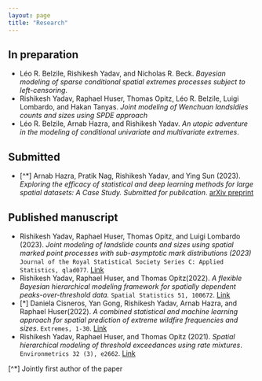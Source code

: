 ```yaml
--- 
layout: page
title: "Research"
---
```


## In preparation
- Léo R. Belzile, Rishikesh Yadav, and Nicholas R. Beck. *Bayesian modeling of sparse conditional spatial extremes processes subject to left-censoring*.
- Rishikesh Yadav, Raphael Huser, Thomas Opitz, Léo R. Belzile, Luigi Lombardo, and Hakan Tanyas. *Joint modeling of Wenchuan landsldies counts and sizes using SPDE approach*
- Léo R. Belzile, Arnab Hazra, and Rishikesh Yadav. *An utopic adventure in the modeling of conditional univariate and multivariate extremes*.


## Submitted 
- [^*] Arnab Hazra, Pratik Nag, Rishikesh Yadav, and Ying Sun (2023). *Exploring the efficacy of statistical and deep learning methods for large spatial datasets: A Case Study. Submitted for publication*. [arXiv preprint](arXiv:2308.05812)

## Published manuscript
 - Rishikesh Yadav, Raphael Huser, Thomas Opitz, and Luigi Lombardo (2023). *Joint modeling of landslide counts and sizes using spatial marked point processes with sub-asymptotic mark distributions (2023)* `Journal of the Royal Statistical Society Series C: Applied Statistics, qlad077`. [Link](https://doi.org/10.1093/jrsssc/qlad077)
- Rishikesh Yadav, Raphael Huser, and Thomas Opitz(2022). *A flexible Bayesian hierarchical modeling framework for spatially dependent peaks-over-threshold data.* `Spatial Statistics 51, 100672`. [Link](https://www.sciencedirect.com/science/article/pii/S2211675322000446)
- [*] Daniela Cisneros, Yan Gong, Rishikesh Yadav, Arnab Hazra, and Raphael Huser(2022). *A combined statistical and machine learning approach for spatial prediction of extreme wildfire frequencies and sizes*. `Extremes, 1-30`. [Link](https://link.springer.com/article/10.1007/s10687-022-00460-8)
- Rishikesh Yadav, Raphael Huser, and Thomas Opitz (2021). *Spatial hierarchical modeling of threshold exceedances using rate mixtures*. 
`Environmetrics 32 (3), e2662`. [Link](https://onlinelibrary.wiley.com/doi/full/10.1002/env.2662)


[^*] Jointly first author of the paper 

